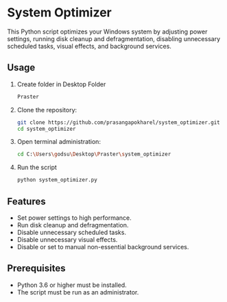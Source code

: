 # System Optimizer

This Python script optimizes your Windows system by adjusting power settings, running disk cleanup and defragmentation, disabling unnecessary scheduled tasks, visual effects, and background services.

## Usage
1. Create folder in Desktop Folder
   ```bash
   Praster
   
2. Clone the repository:
   ```bash
   git clone https://github.com/prasangapokharel/system_optimizer.git
   cd system_optimizer

3. Open terminal administration:
    ```bash
   cd C:\Users\godsu\Desktop\Praster\system_optimizer

4. Run the script
    ```bash
   python system_optimizer.py

## Features

- Set power settings to high performance.
- Run disk cleanup and defragmentation.
- Disable unnecessary scheduled tasks.
- Disable unnecessary visual effects.
- Disable or set to manual non-essential background services.

## Prerequisites

- Python 3.6 or higher must be installed.
- The script must be run as an administrator.





